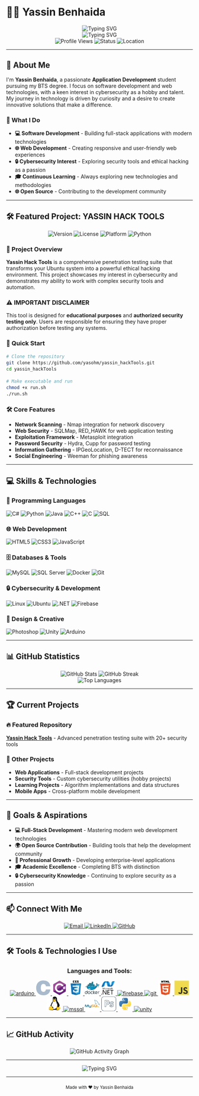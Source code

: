 # 👨‍💻 Yassin Benhaida

<div align="center">
  <img src="https://readme-typing-svg.herokuapp.com?font=Fira+Code&weight=500&size=28&pause=1000&color=00FF00&center=true&vCenter=true&width=435&lines=Application;Development;Student" alt="Typing SVG" />
</div>

<div align="center">
  <img src="https://readme-typing-svg.herokuapp.com?font=Fira+Code&weight=500&size=28&pause=1000&color=00FF00&center=true&vCenter=true&width=435&lines=Open+Source+Contributor" alt="Typing SVG" />
</div>

<div align="center">
  <img src="https://komarev.com/ghpvc/?username=yasohm&style=flat-square&color=blue" alt="Profile Views" />
  <img src="https://img.shields.io/badge/Status-Available-brightgreen" alt="Status" />
  <img src="https://img.shields.io/badge/Location-Morocco-blue" alt="Location" />
</div>

---

## 🚀 About Me

I'm **Yassin Benhaida**, a passionate **Application Development** student pursuing my BTS degree. I focus on software development and web technologies, with a keen interest in cybersecurity as a hobby and talent. My journey in technology is driven by curiosity and a desire to create innovative solutions that make a difference.

### 🎯 What I Do
- **💻 Software Development** - Building full-stack applications with modern technologies
- **🌐 Web Development** - Creating responsive and user-friendly web experiences
- **🔒 Cybersecurity Interest** - Exploring security tools and ethical hacking as a passion
- **🎓 Continuous Learning** - Always exploring new technologies and methodologies
- **🌐 Open Source** - Contributing to the development community

---

## 🛠️ Featured Project: YASSIN HACK TOOLS

<div align="center">
  <img src="https://img.shields.io/badge/version-2.0-blue.svg" alt="Version" />
  <img src="https://img.shields.io/badge/license-GPL%20v3-green.svg" alt="License" />
  <img src="https://img.shields.io/badge/platform-Ubuntu-red.svg" alt="Platform" />
  <img src="https://img.shields.io/badge/python-3.x-blue.svg" alt="Python" />
</div>

### 🎯 Project Overview
**Yassin Hack Tools** is a comprehensive penetration testing suite that transforms your Ubuntu system into a powerful ethical hacking environment. This project showcases my interest in cybersecurity and demonstrates my ability to work with complex security tools and automation.

### ⚠️ **IMPORTANT DISCLAIMER**
This tool is designed for **educational purposes** and **authorized security testing only**. Users are responsible for ensuring they have proper authorization before testing any systems.

### 🚀 Quick Start
```bash
# Clone the repository
git clone https://github.com/yasohm/yassin_hackTools.git
cd yassin_hackTools

# Make executable and run
chmod +x run.sh
./run.sh
```

### 🛠️ Core Features
- **Network Scanning** - Nmap integration for network discovery
- **Web Security** - SQLMap, RED_HAWK for web application testing
- **Exploitation Framework** - Metasploit integration
- **Password Security** - Hydra, Cupp for password testing
- **Information Gathering** - IPGeoLocation, D-TECT for reconnaissance
- **Social Engineering** - Weeman for phishing awareness

---

## 💻 Skills & Technologies

### 🔧 Programming Languages
![C#](https://img.shields.io/badge/C%23-239120?style=for-the-badge&logo=c-sharp&logoColor=white)
![Python](https://img.shields.io/badge/Python-3776AB?style=for-the-badge&logo=python&logoColor=white)
![Java](https://img.shields.io/badge/Java-ED8B00?style=for-the-badge&logo=openjdk&logoColor=white)
![C++](https://img.shields.io/badge/C%2B%2B-00599C?style=for-the-badge&logo=c%2B%2B&logoColor=white)
![C](https://img.shields.io/badge/C-00599C?style=for-the-badge&logo=c&logoColor=white)
![SQL](https://img.shields.io/badge/SQL-000000?style=for-the-badge&logo=mysql&logoColor=white)

### 🌐 Web Development
![HTML5](https://img.shields.io/badge/HTML5-E34F26?style=for-the-badge&logo=html5&logoColor=white)
![CSS3](https://img.shields.io/badge/CSS3-1572B6?style=for-the-badge&logo=css3&logoColor=white)
![JavaScript](https://img.shields.io/badge/JavaScript-F7DF1E?style=for-the-badge&logo=javascript&logoColor=black)

### 🗄️ Databases & Tools
![MySQL](https://img.shields.io/badge/MySQL-00000F?style=for-the-badge&logo=mysql&logoColor=white)
![SQL Server](https://img.shields.io/badge/Microsoft_SQL_Server-CC2927?style=for-the-badge&logo=microsoft-sql-server&logoColor=white)
![Docker](https://img.shields.io/badge/Docker-2496ED?style=for-the-badge&logo=docker&logoColor=white)
![Git](https://img.shields.io/badge/GIT-E44C30?style=for-the-badge&logo=git&logoColor=white)

### 🔒 Cybersecurity & Development
![Linux](https://img.shields.io/badge/Linux-FCC624?style=for-the-badge&logo=linux&logoColor=black)
![Ubuntu](https://img.shields.io/badge/Ubuntu-E95420?style=for-the-badge&logo=ubuntu&logoColor=white)
![.NET](https://img.shields.io/badge/.NET-512BD4?style=for-the-badge&logo=.net&logoColor=white)
![Firebase](https://img.shields.io/badge/Firebase-039BE5?style=for-the-badge&logo=firebase&logoColor=white)

### 🎨 Design & Creative
![Photoshop](https://img.shields.io/badge/Adobe%20Photoshop-31A8FF?style=for-the-badge&logo=adobe-photoshop&logoColor=white)
![Unity](https://img.shields.io/badge/Unity-100000?style=for-the-badge&logo=unity&logoColor=white)
![Arduino](https://img.shields.io/badge/Arduino-00979D?style=for-the-badge&logo=arduino&logoColor=white)

---

## 📊 GitHub Statistics

<div align="center">
  <img src="https://github-readme-stats.vercel.app/api?username=yasohm&show_icons=true&theme=tokyonight&hide_border=true&bg_color=0D1117" alt="GitHub Stats" />
  <img src="https://github-readme-streak-stats.herokuapp.com/?user=yasohm&theme=tokyonight&hide_border=true&background=0D1117" alt="GitHub Streak" />
</div>


<div align="center">
  <img src="https://github-readme-stats.vercel.app/api/top-langs/?username=yasohm&layout=compact&theme=tokyonight&hide_border=true&bg_color=0D1117" alt="Top Languages" />
</div>

---

## 🏆 Current Projects

### 🔥 Featured Repository
**[Yassin Hack Tools](https://github.com/yasohm/yassin_hackTools)** - Advanced penetration testing suite with 20+ security tools

### 🚀 Other Projects
- **Web Applications** - Full-stack development projects
- **Security Tools** - Custom cybersecurity utilities (hobby projects)
- **Learning Projects** - Algorithm implementations and data structures
- **Mobile Apps** - Cross-platform mobile development

---

## 🎯 Goals & Aspirations

- **💻 Full-Stack Development** - Mastering modern web development technologies
- **🌍 Open Source Contribution** - Building tools that help the development community
- **💼 Professional Growth** - Developing enterprise-level applications
- **🎓 Academic Excellence** - Completing BTS with distinction
- **🔒 Cybersecurity Knowledge** - Continuing to explore security as a passion

---

## 📫 Connect With Me

<div align="center">
  <a href="mailto:benhaidayassine1@gmail.com">
    <img src="https://img.shields.io/badge/Gmail-D14836?style=for-the-badge&logo=gmail&logoColor=white" alt="Email" />
  </a>
  <a href="https://linkedin.com/in/yassin-benhaida">
    <img src="https://img.shields.io/badge/LinkedIn-0077B5?style=for-the-badge&logo=linkedin&logoColor=white" alt="LinkedIn" />
  </a>
  <a href="https://github.com/yasohm">
    <img src="https://img.shields.io/badge/GitHub-100000?style=for-the-badge&logo=github&logoColor=white" alt="GitHub" />
  </a>
</div>

---

## 🛠️ Tools & Technologies I Use

<div align="center">
  <h3>Languages and Tools:</h3>
  <p>
    <a href="https://www.arduino.cc/" target="_blank" rel="noreferrer">
      <img src="https://cdn.worldvectorlogo.com/logos/arduino-1.svg" alt="arduino" width="40" height="40"/>
    </a>
    <a href="https://www.cprogramming.com/" target="_blank" rel="noreferrer">
      <img src="https://raw.githubusercontent.com/devicons/devicon/master/icons/c/c-original.svg" alt="c" width="40" height="40"/>
    </a>
    <a href="https://www.w3schools.com/cs/" target="_blank" rel="noreferrer">
      <img src="https://raw.githubusercontent.com/devicons/devicon/master/icons/csharp/csharp-original.svg" alt="csharp" width="40" height="40"/>
    </a>
    <a href="https://www.w3schools.com/css/" target="_blank" rel="noreferrer">
      <img src="https://raw.githubusercontent.com/devicons/devicon/master/icons/css3/css3-original-wordmark.svg" alt="css3" width="40" height="40"/>
    </a>
    <a href="https://www.docker.com/" target="_blank" rel="noreferrer">
      <img src="https://raw.githubusercontent.com/devicons/devicon/master/icons/docker/docker-original-wordmark.svg" alt="docker" width="40" height="40"/>
    </a>
    <a href="https://dotnet.microsoft.com/" target="_blank" rel="noreferrer">
      <img src="https://raw.githubusercontent.com/devicons/devicon/master/icons/dot-net/dot-net-original-wordmark.svg" alt="dotnet" width="40" height="40"/>
    </a>
    <a href="https://firebase.google.com/" target="_blank" rel="noreferrer">
      <img src="https://www.vectorlogo.zone/logos/firebase/firebase-icon.svg" alt="firebase" width="40" height="40"/>
    </a>
    <a href="https://git-scm.com/" target="_blank" rel="noreferrer">
      <img src="https://www.vectorlogo.zone/logos/git-scm/git-scm-icon.svg" alt="git" width="40" height="40"/>
    </a>
    <a href="https://www.w3.org/html/" target="_blank" rel="noreferrer">
      <img src="https://raw.githubusercontent.com/devicons/devicon/master/icons/html5/html5-original-wordmark.svg" alt="html5" width="40" height="40"/>
    </a>
    <a href="https://developer.mozilla.org/en-US/docs/Web/JavaScript" target="_blank" rel="noreferrer">
      <img src="https://raw.githubusercontent.com/devicons/devicon/master/icons/javascript/javascript-original.svg" alt="javascript" width="40" height="40"/>
    </a>
    <a href="https://www.linux.org/" target="_blank" rel="noreferrer">
      <img src="https://raw.githubusercontent.com/devicons/devicon/master/icons/linux/linux-original.svg" alt="linux" width="40" height="40"/>
    </a>
    <a href="https://www.microsoft.com/en-us/sql-server" target="_blank" rel="noreferrer">
      <img src="https://www.svgrepo.com/show/303229/microsoft-sql-server-logo.svg" alt="mssql" width="40" height="40"/>
    </a>
    <a href="https://www.mysql.com/" target="_blank" rel="noreferrer">
      <img src="https://raw.githubusercontent.com/devicons/devicon/master/icons/mysql/mysql-original-wordmark.svg" alt="mysql" width="40" height="40"/>
    </a>
    <a href="https://www.photoshop.com/en" target="_blank" rel="noreferrer">
      <img src="https://raw.githubusercontent.com/devicons/devicon/master/icons/photoshop/photoshop-line.svg" alt="photoshop" width="40" height="40"/>
    </a>
    <a href="https://www.python.org" target="_blank" rel="noreferrer">
      <img src="https://raw.githubusercontent.com/devicons/devicon/master/icons/python/python-original.svg" alt="python" width="40" height="40"/>
    </a>
    <a href="https://unity.com/" target="_blank" rel="noreferrer">
      <img src="https://www.vectorlogo.zone/logos/unity3d/unity3d-icon.svg" alt="unity" width="40" height="40"/>
    </a>
  </p>
</div>

---

## 📈 GitHub Activity

<div align="center">
  <img src="https://github-readme-activity-graph.vercel.app/graph?username=yasohm&theme=tokyo-night&hide_border=true&bg_color=0D1117" alt="GitHub Activity Graph" />
</div>

---

<div align="center">
  <img src="https://readme-typing-svg.herokuapp.com?font=Fira+Code&weight=500&size=20&pause=1000&color=00FF00&center=true&vCenter=true&width=435&lines=Thanks+for+visiting+my+profile!;Let's+build+amazing+things+together!;Stay+curious%2C+keep+coding!" alt="Typing SVG" />
</div>

---

<div align="center">
  <sub>Made with ❤️ by Yassin Benhaida</sub>
</div>
